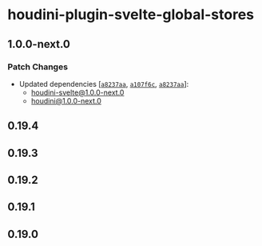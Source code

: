 # houdini-plugin-svelte-global-stores

## 1.0.0-next.0

### Patch Changes

-   Updated dependencies [[`a8237aa`](https://github.com/HoudiniGraphql/houdini/commit/a8237aa5c309de68b126ed55c6fe3fd6f1b24503), [`a107f6c`](https://github.com/HoudiniGraphql/houdini/commit/a107f6ce22f33719ed8c5fbeb49eb854d3238e9f), [`a8237aa`](https://github.com/HoudiniGraphql/houdini/commit/a8237aa5c309de68b126ed55c6fe3fd6f1b24503)]:
    -   houdini-svelte@1.0.0-next.0
    -   houdini@1.0.0-next.0

## 0.19.4

## 0.19.3

## 0.19.2

## 0.19.1

## 0.19.0
